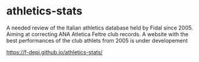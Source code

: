 # athletics-stats

A needed review of the Italian athletics database held by Fidal since 2005. Aiming at correcting ANA Atletica Feltre club records.
A website with the best performances of the club athlets from 2005 is under developement

https://f-depi.github.io/athletics-stats/